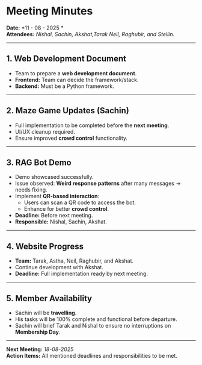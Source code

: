 # Meeting Minutes

**Date:** *11 - 08 - 2025 *  
**Attendees:** *Nishal, Sachin, Akshat,Tarak Neil, Raghubir, and Stellin.*  

---

## 1. Web Development Document
- Team to prepare a **web development document**.
- **Frontend:** Team can decide the framework/stack.
- **Backend:** Must be a Python framework.

---

## 2. Maze Game Updates (Sachin)
- Full implementation to be completed before the **next meeting**.
- UI/UX cleanup required.
- Ensure improved **crowd control** functionality.

---

## 3. RAG Bot Demo
- Demo showcased successfully.
- Issue observed: **Weird response patterns** after many messages → needs fixing.
- Implement **QR-based interaction**:
  - Users can scan a QR code to access the bot.
  - Enhance for better **crowd control**.
- **Deadline:** Before next meeting.
- **Responsible:** Nishal, Sachin, Akshat.

---

## 4. Website Progress
- **Team:** Tarak, Astha, Neil, Raghubir, and Akshat.
- Continue development with Akshat.
- **Deadline:** Full implementation ready by next meeting.

---

## 5. Member Availability
- Sachin will be **travelling**.
- His tasks will be 100% complete and functional before departure.
- Sachin will brief Tarak and Nishal to ensure no interruptions on **Membership Day**.

---

**Next Meeting:** *18-08-2025*  
**Action Items:** All mentioned deadlines and responsibilities to be met.




